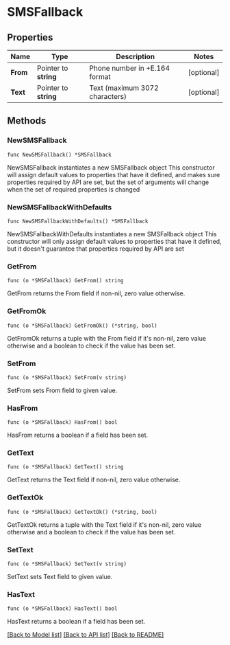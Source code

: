 # SMSFallback

## Properties

Name | Type | Description | Notes
------------ | ------------- | ------------- | -------------
**From** | Pointer to **string** | Phone number in +E.164 format | [optional] 
**Text** | Pointer to **string** | Text (maximum 3072 characters) | [optional] 

## Methods

### NewSMSFallback

`func NewSMSFallback() *SMSFallback`

NewSMSFallback instantiates a new SMSFallback object
This constructor will assign default values to properties that have it defined,
and makes sure properties required by API are set, but the set of arguments
will change when the set of required properties is changed

### NewSMSFallbackWithDefaults

`func NewSMSFallbackWithDefaults() *SMSFallback`

NewSMSFallbackWithDefaults instantiates a new SMSFallback object
This constructor will only assign default values to properties that have it defined,
but it doesn't guarantee that properties required by API are set

### GetFrom

`func (o *SMSFallback) GetFrom() string`

GetFrom returns the From field if non-nil, zero value otherwise.

### GetFromOk

`func (o *SMSFallback) GetFromOk() (*string, bool)`

GetFromOk returns a tuple with the From field if it's non-nil, zero value otherwise
and a boolean to check if the value has been set.

### SetFrom

`func (o *SMSFallback) SetFrom(v string)`

SetFrom sets From field to given value.

### HasFrom

`func (o *SMSFallback) HasFrom() bool`

HasFrom returns a boolean if a field has been set.

### GetText

`func (o *SMSFallback) GetText() string`

GetText returns the Text field if non-nil, zero value otherwise.

### GetTextOk

`func (o *SMSFallback) GetTextOk() (*string, bool)`

GetTextOk returns a tuple with the Text field if it's non-nil, zero value otherwise
and a boolean to check if the value has been set.

### SetText

`func (o *SMSFallback) SetText(v string)`

SetText sets Text field to given value.

### HasText

`func (o *SMSFallback) HasText() bool`

HasText returns a boolean if a field has been set.


[[Back to Model list]](../README.md#documentation-for-models) [[Back to API list]](../README.md#documentation-for-api-endpoints) [[Back to README]](../README.md)



